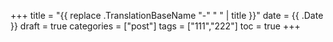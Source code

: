 +++
title = "{{ replace .TranslationBaseName "-" " " | title }}"
date = {{ .Date }}
draft = true
categories = ["post"]
tags = ["111","222"]
toc = true
+++

